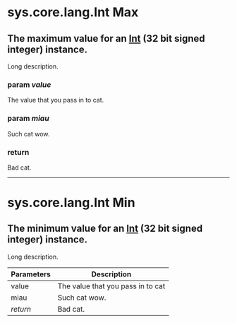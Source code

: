 sys.core.lang.Int Max
=
The maximum value for an [Int](sys.core.lang.Int) (32 bit signed integer) instance.
--
Long description.

### param *value*
The value that you pass in to cat.
### param *miau*
Such cat wow.
### return
Bad cat.

***

sys.core.lang.Int Min
=
The minimum value for an [Int](sys.core.lang.Int) (32 bit signed integer) instance.
--
Long description.

 

Parameters | Description
--- | --- 
value | The value that you pass in to cat
miau | Such cat wow.
*return* | Bad cat.
